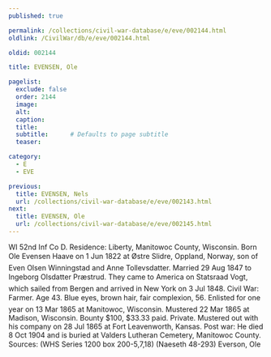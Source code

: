 ```yaml
---
published: true

permalink: /collections/civil-war-database/e/eve/002144.html
oldlink: /CivilWar/db/e/eve/002144.html

oldid: 002144

title: EVENSEN, Ole

pagelist:
  exclude: false
  order: 2144
  image: 
  alt:
  caption:
  title:
  subtitle:      # Defaults to page subtitle
  teaser:

category: 
  - E 
  - EVE

previous:
  title: EVENSEN, Nels
  url: /collections/civil-war-database/e/eve/002143.html  
next:
  title: EVENSEN, Ole
  url: /collections/civil-war-database/e/eve/002145.html   
---
```

WI 52nd Inf Co D. Residence: Liberty, Manitowoc County, Wisconsin. Born &#147;Ole Evensen Haave&#148; on 1 Jun 1822 at &Oslash;stre Slidre, Oppland, Norway, son of Even Olsen Winningstad and Anne Tollevsdatter. Married 29 Aug 1847 to Ingeborg Olsdatter Pr&aelig;strud. They came to America on &#147;Statsraad Vogt&#148;, which sailed from Bergen and arrived in New York on 3 Jul 1848. Civil War: Farmer. Age 43. Blue eyes, brown hair, fair complexion, 5&#146;6&#148;. Enlisted for one year on 13 Mar 1865 at Manitowoc, Wisconsin. Mustered 22 Mar 1865 at Madison, Wisconsin. Bounty $100, $33.33 paid. Private. Mustered out with his company on 28 Jul 1865 at Fort Leavenworth, Kansas. Post war: He died 8 Oct 1904 and is buried at Valders Lutheran Cemetery, Manitowoc County. Sources: (WHS Series 1200 box 200-5,7,18) (Naeseth &#146;48-293) &#147;Everson, Ole&#148;